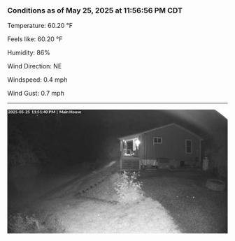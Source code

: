 ### Conditions as of May 25, 2025 at 11:56:56 PM CDT 

Temperature: 60.20 &deg;F

Feels like: 60.20 &deg;F

Humidity: 86%

Wind Direction: NE

Windspeed: 0.4 mph

Wind Gust: 0.7 mph

---

<img src="./images/latest.jpeg"/>


